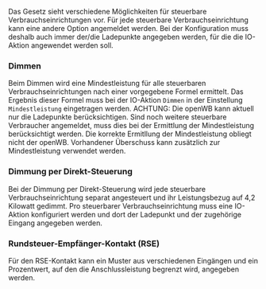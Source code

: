 Das Gesetz sieht verschiedene Möglichkeiten für steuerbare Verbrauchseinrichtungen vor. Für jede steuerbare Verbrauchseinrichtung kann eine andere Option angemeldet werden. Bei der Konfiguration muss deshalb auch immer der/die Ladepunkte angegeben werden, für die die IO-Aktion angewendet werden soll.

### Dimmen
Beim Dimmen wird eine Mindestleistung für alle steuerbaren Verbrauchseinrichtungen nach einer vorgegebene Formel ermittelt. Das Ergebnis dieser Formel muss bei der IO-Aktion `Dimmen` in der Einstellung `Mindestleistung` eingetragen werden. ACHTUNG: Die openWB kann aktuell nur die Ladepunkte berücksichtigen. Sind noch weitere steuerbare Verbraucher angemeldet, muss dies bei der Ermittlung der Mindestleistung berücksichtigt werden. Die korrekte Ermitllung der Mindestleistung obliegt nicht der openWB.
Vorhandener Überschuss kann zusätzlich zur Mindestleistung verwendet werden.

### Dimmung per Direkt-Steuerung
Bei der Dimmung per Direkt-Steuerung wird jede steuerbare Verbrauchseinrichtung separat angesteuert und ihr Leistungsbezug auf 4,2 Kilowatt gedimmt.
Pro steuerbarer Verbrauchseinrichtung muss eine IO-Aktion konfiguriert werden und dort der Ladepunkt und der zugehörige Eingang angegeben werden.

### Rundsteuer-Empfänger-Kontakt (RSE)
Für den RSE-Kontakt kann ein Muster aus verschiedenen Eingängen und ein Prozentwert, auf den die Anschlussleistung begrenzt wird, angegeben werden.